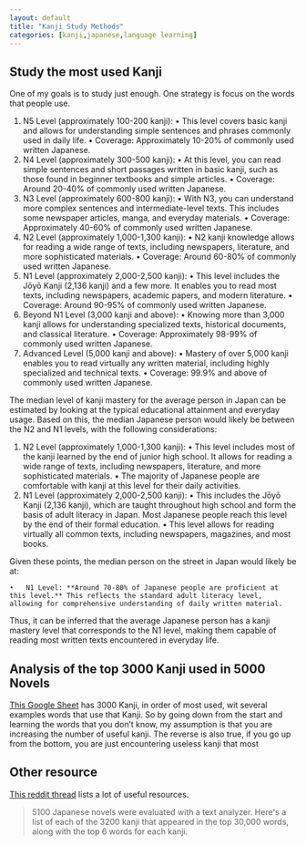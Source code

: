 ```yaml
---
layout: default
title: "Kanji Study Methods"
categories: [kanji,japanese,language learning]
---
```


## Study the most used Kanji


One of my goals is to study just enough. One strategy is focus on the words that people use. 

1.	N5 Level (approximately 100-200 kanji):
	•	This level covers basic kanji and allows for understanding simple sentences and phrases commonly used in daily life.
	•	Coverage: Approximately 10-20% of commonly used written Japanese.
2.	N4 Level (approximately 300-500 kanji):
	•	At this level, you can read simple sentences and short passages written in basic kanji, such as those found in beginner textbooks and simple articles.
	•	Coverage: Around 20-40% of commonly used written Japanese.
3.	N3 Level (approximately 600-800 kanji):
	•	With N3, you can understand more complex sentences and intermediate-level texts. This includes some newspaper articles, manga, and everyday materials.
	•	Coverage: Approximately 40-60% of commonly used written Japanese.
4.	N2 Level (approximately 1,000-1,300 kanji):
	•	N2 kanji knowledge allows for reading a wide range of texts, including newspapers, literature, and more sophisticated materials.
	•	Coverage: Around 60-80% of commonly used written Japanese.
5.	N1 Level (approximately 2,000-2,500 kanji):
	•	This level includes the Jōyō Kanji (2,136 kanji) and a few more. It enables you to read most texts, including newspapers, academic papers, and modern literature.
	•	Coverage: Around 90-95% of commonly used written Japanese.
6.	Beyond N1 Level (3,000 kanji and above):
	•	Knowing more than 3,000 kanji allows for understanding specialized texts, historical documents, and classical literature.
	•	Coverage: Approximately 98-99% of commonly used written Japanese.
7.	Advanced Level (5,000 kanji and above):
	•	Mastery of over 5,000 kanji enables you to read virtually any written material, including highly specialized and technical texts.
	•	Coverage: 99.9% and above of commonly used written Japanese.
	
The median level of kanji mastery for the average person in Japan can be estimated by looking at the typical educational attainment and everyday usage. Based on this, the median Japanese person would likely be between the N2 and N1 levels, with the following considerations:

1.	N2 Level (approximately 1,000-1,300 kanji):
	•	This level includes most of the kanji learned by the end of junior high school. It allows for reading a wide range of texts, including newspapers, literature, and more sophisticated materials.
	•	The majority of Japanese people are comfortable with kanji at this level for their daily activities.
2.	N1 Level (approximately 2,000-2,500 kanji):
	•	This includes the Jōyō Kanji (2,136 kanji), which are taught throughout high school and form the basis of adult literacy in Japan. Most Japanese people reach this level by the end of their formal education.
	•	This level allows for reading virtually all common texts, including newspapers, magazines, and most books.

Given these points, the median person on the street in Japan would likely be at:

	•	N1 Level: **Around 70-80% of Japanese people are proficient at this level.** This reflects the standard adult literacy level, allowing for comprehensive understanding of daily written material.

Thus, it can be inferred that the average Japanese person has a kanji mastery level that corresponds to the N1 level, making them capable of reading most written texts encountered in everyday life.	
	
	
	
## Analysis of the top 3000 Kanji used in 5000 Novels

[This Google Sheet][three_thosand_kanji] has 3000 Kanji, in order of most used, wit several examples words that use that Kanji. So by going down from the start and learning the words that you don’t know, my assumption is that you are increasing the number of useful kanji. The reverse is also true, if you go up from the bottom, you are just encountering useless kanji that most 

## Other resource

[This reddit thread][five_thousand_novels] lists a lot of useful resources.
> 5100 Japanese novels were evaluated with a text analyzer. Here's a list of each of the 3200 kanji that appeared in the top 30,000 words, along with the top 6 words for each kanji.

[three_thosand_kanji]: https://docs.google.com/spreadsheets/d/10mdvW8NUonjD3i0V2Ad3rsPrsBwe-awixg7LapUJJZE/edit?usp=sharing


[five_thousand_novels]: https://www.reddit.com/r/LearnJapanese/comments/g6zxs6/a_few_years_back_5100_japanese_novels_were